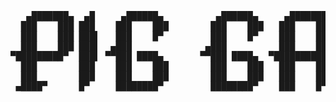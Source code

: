 <pre>
   ▄███████▄  ▄█     ▄██████▄          ▄██████▄     ▄████████   ▄▄▄▄███▄▄▄▄      ▄████████ 
  ███    ███ ███    ███    ███        ███    ███   ███    ███ ▄██▀▀▀███▀▀▀██▄   ███    ███ 
  ███    ███ ███▌   ███    █▀         ███    █▀    ███    ███ ███   ███   ███   ███    █▀  
  ███    ███ ███▌  ▄███              ▄███          ███    ███ ███   ███   ███  ▄███▄▄▄     
▀█████████▀  ███▌ ▀▀███ ████▄       ▀▀███ ████▄  ▀███████████ ███   ███   ███ ▀▀███▀▀▀     
  ███        ███    ███    ███        ███    ███   ███    ███ ███   ███   ███   ███    █▄  
  ███        ███    ███    ███        ███    ███   ███    ███ ███   ███   ███   ███    ███ 
 ▄████▀      █▀     ████████▀         ████████▀    ███    █▀   ▀█   ███   █▀    ██████████ 
                                                                                           
</pre>
